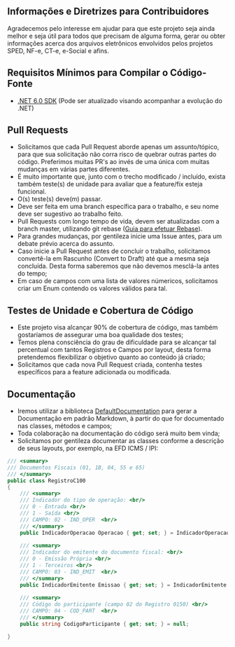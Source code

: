 ## Informações e Diretrizes para Contribuidores   
   Agradecemos pelo interesse em ajudar para que este projeto seja ainda melhor e seja útil para todos que precisam de alguma forma, gerar ou obter informações acerca dos arquivos eletrônicos envolvidos pelos projetos SPED, NF-e, CT-e, e-Social e afins.   

## Requisitos Mínimos para Compilar o Código-Fonte
 - [.NET 6.0 SDK](https://dotnet.microsoft.com/pt-br/download/dotnet/6.0) (Pode ser atualizado visando acompanhar a evolução do .NET)

## Pull Requests
 - Solicitamos que cada Pull Request aborde apenas um assunto/tópico, para que sua solicitação não corra risco de quebrar outras partes do código. Preferimos muitas PR's ao invés de uma única com muitas mudanças em várias partes diferentes.
 - É muito importante que, junto com o trecho modificado / incluído, exista também teste(s) de unidade para avaliar que a feature/fix esteja funcional.
 - O(s) teste(s) deve(m) passar.
 - Deve ser feita em uma branch específica para o trabalho, e seu nome deve ser sugestivo ao trabalho feito.
 - Pull Requests com longo tempo de vida, devem ser atualizadas com a branch master, utilizando git rebase ([Guia para efetuar Rebase](https://docs.github.com/pt/get-started/using-git/about-git-rebase)).
 - Para grandes mudanças, por gentileza inicie uma Issue antes, para um debate prévio acerca do assunto.
 - Caso inicie a Pull Request antes de concluir o trabalho, solicitamos convertê-la em Rascunho (Convert to Draft) até que a mesma seja concluída. Desta forma saberemos que não devemos mesclá-la antes do tempo;
 - Em caso de campos com uma lista de valores númericos, solicitamos criar um Enum contendo os valores válidos para tal.

[//]: # (## Estrutura do Projeto)


[//]: # (## Recomendações para evitar erros comuns)


## Testes de Unidade e Cobertura de Código
 - Este projeto visa alcançar 90% de cobertura de código, mas também gostaríamos de assegurar uma boa qualidade dos testes;
 - Temos plena consciência do grau de dificuldade para se alcançar tal percentual com tantos Registros e Campos por layout, desta forma pretendemos flexibilizar o objetivo quanto ao conteúdo já criado;
 - Solicitamos que cada nova Pull Request criada, contenha testes específicos para a feature adicionada ou modificada.
 
 ## Documentação
  - Iremos utilizar a biblioteca [DefaultDocumentation](https://github.com/Doraku/DefaultDocumentation) para gerar a Documentação em padrão Markdown, à partir do que for documentado nas classes, métodos e campos;
  - Toda colaboração na documentação do código será muito bem vinda;
  - Solicitamos por gentileza documentar as classes conforme a descrição de seus layouts, por exemplo, na EFD ICMS / IPI:
```csharp
/// <summary>
/// Documentos Fiscais (01, 1B, 04, 55 e 65)
/// </summary>
public class RegistroC100
{ 
    /// <summary>
    /// Indicador do tipo de operação: <br/>
    /// 0 - Entrada <br/>
    /// 1 - Saída <br/>
    /// CAMPO: 02 - IND_OPER  <br/>
    /// </summary>
    public IndicadorOperacao Operacao { get; set; } = IndicadorOperacao.Entrada;
   
    /// <summary>
    /// Indicador do emitente do documento fiscal: <br/>
    /// 0 - Emissão Própria <br/>
    /// 1 - Terceiros <br/>
    /// CAMPO: 03 - IND_EMIT  <br/>
    /// </summary>
    public IndicadorEmitente Emissao { get; set; } = IndicadorEmitente.Propria;
    
    /// <summary>
    /// Código do participante (campo 02 do Registro 0150) <br/>
    /// CAMPO: 04 - COD_PART  <br/>
    /// </summary>
    public string CodigoParticipante { get; set; } = null;

}
```
